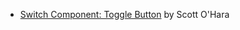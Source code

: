 - [Switch Component: Toggle Button](https://scottaohara.github.io/a11y_styled_form_controls/src/toggle-button-switch/) by Scott O'Hara
